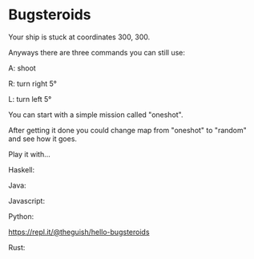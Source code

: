 # Bugsteroids

Your ship is stuck at coordinates 300, 300.

Anyways there are three commands you can still use:

A: shoot

R: turn right 5°

L: turn left 5°


You can start with a simple mission called "oneshot".

After getting it done you could change map from "oneshot" to "random" and see how it goes.


Play it with...

Haskell:

Java:

Javascript:

Python:

<https://repl.it/@theguish/hello-bugsteroids>


Rust:

